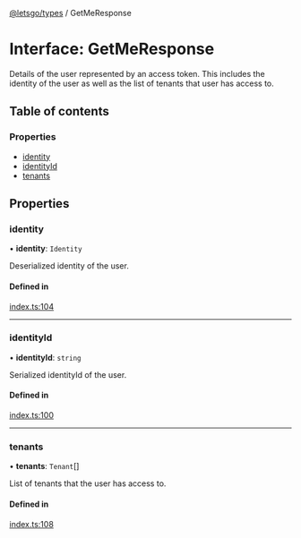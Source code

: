 [@letsgo/types](../README.md) / GetMeResponse

# Interface: GetMeResponse

Details of the user represented by an access token. This includes the identity of the user as well
as the list of tenants that user has access to.

## Table of contents

### Properties

- [identity](GetMeResponse.md#identity)
- [identityId](GetMeResponse.md#identityid)
- [tenants](GetMeResponse.md#tenants)

## Properties

### identity

• **identity**: `Identity`

Deserialized identity of the user.

#### Defined in

[index.ts:104](https://github.com/tjanczuk/letsgo/blob/c32fd97/packages/types/src/index.ts#L104)

___

### identityId

• **identityId**: `string`

Serialized identityId of the user.

#### Defined in

[index.ts:100](https://github.com/tjanczuk/letsgo/blob/c32fd97/packages/types/src/index.ts#L100)

___

### tenants

• **tenants**: `Tenant`[]

List of tenants that the user has access to.

#### Defined in

[index.ts:108](https://github.com/tjanczuk/letsgo/blob/c32fd97/packages/types/src/index.ts#L108)
